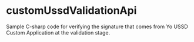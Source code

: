 # customUssdValidationApi
Sample C-sharp code for verifying the signature that comes from Yo USSD Custom Application at the validation stage.
